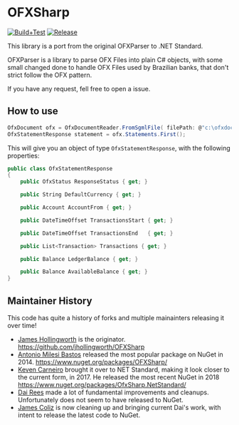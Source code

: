 # OFXSharp

[![Build+Test](https://github.com/jcoliz/OFXSharp/actions/workflows/build+test.yml/badge.svg)](https://github.com/jcoliz/OFXSharp/actions/workflows/build+test.yml)
[![Release](https://github.com/jcoliz/OFXSharp/actions/workflows/release.yml/badge.svg)](https://github.com/jcoliz/OFXSharp/actions/workflows/release.yml)

This library is a port from the original OFXParser to .NET Standard.

OFXParser is a library to parse OFX Files into plain C# objects, with some small changed done to handle OFX Files used by Brazilian banks, that don't strict follow the OFX pattern.

If you have any request, fell free to open a issue.

## How to use

```C#
OfxDocument ofx = OfxDocumentReader.FromSgmlFile( filePath: @"c:\ofxdoc.ofx" );
OfxStatementResponse statement = ofx.Statements.First();
```

This will give you an object of type `OfxStatementResponse`, with the following properties:

```C#
public class OfxStatementResponse
{
    public OfxStatus ResponseStatus { get; }

    public String DefaultCurrency { get; }

    public Account AccountFrom { get; }

    public DateTimeOffset TransactionsStart { get; }

    public DateTimeOffset TransactionsEnd   { get; }

    public List<Transaction> Transactions { get; }

    public Balance LedgerBalance { get; }

    public Balance AvailableBalance { get; }
}
```

## Maintainer History

This code has quite a history of forks and multiple mainainters releasing it over time!

* [James Hollingworth](https://github.com/jhollingworth) is the originator. https://github.com/jhollingworth/OFXSharp
* [Antonio Milesi Bastos](https://github.com/milesibastos) released the most popular package on NuGet in 2014. https://www.nuget.org/packages/OFXSharp/
* [Keven Carneiro](https://github.com/kevencarneiro) brought it over to NET Standard, making it look closer to the current form, in 2017. He released the most recent NuGet in 2018 https://www.nuget.org/packages/OfxSharp.NetStandard/
* [Dai Rees](https://github.com/Jehoel) made a lot of fundamental improvements and cleanups. Unfortunately does not seem to have released to NuGet.
* [James Coliz](https://github.com/jcoliz/) is now cleaning up and bringing current Dai's work, with intent to release the latest code to NuGet.